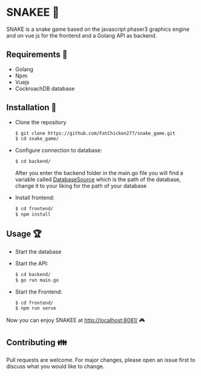 # SNAKEE :snake:

SNAKE is a snake game based on the javascript phaser3 graphics engine and on vue js for the frontend and a Golang API as backend.

## Requirements :pencil:

- Golang
- Npm
- Vuejs
- CockroachDB database

## Installation :wrench:

- Clone the repository
   ```bash
   $ git clone https://github.com/FatChicken277/snake_game.git
   $ cd snake_game/
   ```
- Configure connection to database:
   ```bash
   $ cd backend/
   ```
   After you enter the backend folder in the main.go file you will find a variable called [DatabaseSource](https://github.com/FatChicken277/snake_game/blob/20a15656994b9eb7d5a26ebabf88d587b6a17bb3/backend/main.go#L17) which is the path of the database, change it to your liking for the path of your database

- Install frontend:

   ```bash
   $ cd frontend/
   $ npm install
   ```


## Usage :trophy:

- Start the database
- Start the API:

  ```bash
  $ cd backend/
  $ go run main.go
  ```
- Start the Frontend:

  ```bash
  $ cd frontend/
  $ npm run serve
  ```

Now you can enjoy SNAKEE at [http://localhost:8081/](http://localhost:8081/) :video_game:

## Contributing :family:
Pull requests are welcome. For major changes, please open an issue first to discuss what you would like to change.
